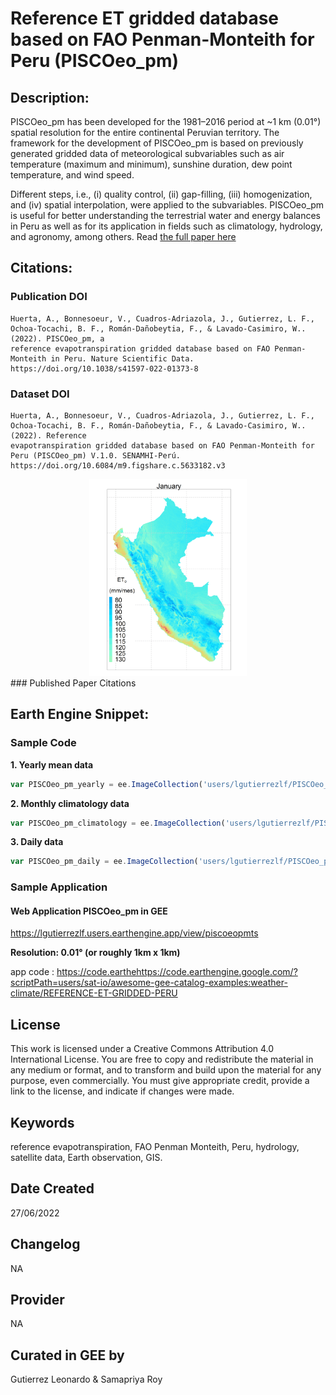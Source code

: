 
# Reference ET gridded database based on FAO Penman-Monteith for Peru (PISCOeo_pm)

## Description:

PISCOeo_pm has been developed for the 1981–2016 period at ~1 km (0.01°) spatial resolution for the entire continental Peruvian territory. The framework for the development of PISCOeo_pm is based on previously generated gridded data of meteorological subvariables such as air temperature (maximum and minimum), sunshine duration, dew point temperature, and wind speed.

Different steps, i.e., (i) quality control, (ii) gap-filling, (iii) homogenization, and (iv) spatial interpolation, were applied to the subvariables. PISCOeo_pm is useful for better understanding the terrestrial water and energy balances in Peru as well as for its application in fields such as climatology, hydrology, and agronomy, among others. Read [the full paper here](https://www.nature.com/articles/s41597-022-01373-8)

## Citations:

### Publication DOI

```
Huerta, A., Bonnesoeur, V., Cuadros-Adriazola, J., Gutierrez, L. F., Ochoa-Tocachi, B. F., Román-Dañobeytia, F., & Lavado-Casimiro, W.. (2022). PISCOeo_pm, a
reference evapotranspiration gridded database based on FAO Penman-Monteith in Peru. Nature Scientific Data. https://doi.org/10.1038/s41597-022-01373-8
```

### Dataset DOI

```
Huerta, A., Bonnesoeur, V., Cuadros-Adriazola, J., Gutierrez, L. F., Ochoa-Tocachi, B. F., Román-Dañobeytia, F., & Lavado-Casimiro, W.. (2022). Reference
evapotranspiration gridded database based on FAO Penman-Monteith for Peru (PISCOeo_pm) V.1.0. SENAMHI-Perú. https://doi.org/10.6084/m9.figshare.c.5633182.v3
```

<center>
<img src="https://github.com/lgutierrezl/PISCOeo_pm_graphics/raw/main/eo_clim.gif" width=50%>
</center>
### Published Paper Citations

## Earth Engine Snippet:

### Sample Code

**1. Yearly mean data**

```js
var PISCOeo_pm_yearly = ee.ImageCollection('users/lgutierrezlf/PISCOeo_pm/yearly')
```
**2. Monthly climatology data**

```js
var PISCOeo_pm_climatology = ee.ImageCollection('users/lgutierrezlf/PISCOeo_pm/climatology')
```
**3. Daily data**

```js
var PISCOeo_pm_daily = ee.ImageCollection('users/lgutierrezlf/PISCOeo_pm/daily')
```

### Sample Application

#### Web Application PISCOeo_pm in GEE

https://lgutierrezlf.users.earthengine.app/view/piscoeopmts

**Resolution: 0.01° (or roughly 1km x 1km)**

app code : https://code.earthehttps://code.earthengine.google.com/?scriptPath=users/sat-io/awesome-gee-catalog-examples:weather-climate/REFERENCE-ET-GRIDDED-PERU

## License

This work is licensed under a Creative Commons Attribution 4.0 International License. You are free to copy and redistribute the material in any medium or format, and to transform and build upon the material for any purpose, even commercially. You must give appropriate credit, provide a link to the license, and indicate if changes were made.

## Keywords

reference evapotranspiration, FAO Penman Monteith, Peru, hydrology, satellite data, Earth observation, GIS.

## Date Created

27/06/2022

## Changelog

NA

## Provider

NA

## Curated in GEE by
Gutierrez Leonardo & Samapriya Roy